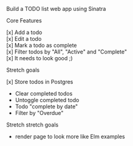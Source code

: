 Build a TODO list web app using Sinatra  

Core Features  

[x] Add a todo  
[x] Edit a todo  
[x] Mark a todo as complete  
[x] Filter todos by "All", "Active" and "Complete"  
[x] It needs to look good ;)  

Stretch goals  

[x] Store todos in Postgres  
- Clear completed todos
- Untoggle completed todo
- Todo "complete by date"
- Filter by "Overdue"

Stretch stretch goals
- render page to look more like Elm examples  
